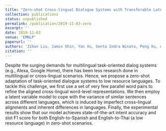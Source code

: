 ```yaml
---
title: "Zero-shot Cross-lingual Dialogue Systems with Transferable Latent Variables"
collection: publications
status: unpublished
permalink: /publication/2019-11-03-zero
excerpt: ''
date: 2019-11-03
venue: 'EMNLP'
paperurl: ''
authors: 'Zihan Liu, Jamin Shin, Yan Xu, Genta Indra Winata, Peng Xu, Andrea Madotto and Pascale Fung'
citation: ''
---
```

Despite the surging demands for multilingual task-oriented dialog systems (e.g., Alexa, Google Home), there has been less research done in multilingual or cross-lingual scenarios.  Hence, we propose a zero-shot adaptation of task-oriented dialogue systems to low resource languages. To tackle this challenge, we first use a set of very few parallel word pairs to refine the aligned cross-lingual word-level representations. We then employ a latent variable model to cope with the variance of similar sentences across different languages, which is induced by imperfect cross-lingual alignments and inherent differences in languages. Finally, the experimental results show that our model achieves state-of-the-art intent accuracy and slot F1 score for both English-to-Spanish and English-to-Thai (a low resource language) in zero-shot scenarios.